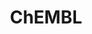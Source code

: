 ---
layout: default
bigquery: https://console.cloud.google.com/bigquery?p=patents-public-data&d=ebi_chembl&page=dataset
citation: '"The ChEMBL database in 2017." Anna Gaulton, Anne Hersey, Michał Nowotka,
  A Patrícia Bento, Jon Chambers, David Mendez, Prudence Mutowo, Francis Atkinson,
  Louisa J Bellis, Elena Cibrián-Uhalte, Mark Davies, Nathan Dedman, Anneli Karlsson,
  María Paula Magariños, John P Overington, George Papadatos, Ines Smit, Andrew R
  Leach Nucleic acids Research (2017) 45 (Database Issue), D945-D954'
contributors: European Bioinformatics Institute
cost: None
description: ChEMBL Data is a manually curated database of small molecules used in
  drug discovery, including information about existing patented drugs.
documentation: 'schema: https://www.ebi.ac.uk/chembl/db_schema


  '
last_edit: 04/08/2022, 23:59:30
location: https://console.cloud.google.com/marketplace/product/google_patents_public_datasets/chembl
maintained_by: EMBL-EBI, an outstation of European Molecular Biology Laboratory
related_publications: '

  ChEMBL: towards direct deposition of bioassay data.


  Mendez D, Gaulton A, Bento AP, Chambers J, De Veij M, Félix E, Magariños MP, Mosquera
  JF, Mutowo P, Nowotka M, Gordillo-Marañón M, Hunter F, Junco L, Mugumbate G, Rodriguez-Lopez
  M, Atkinson F, Bosc N, Radoux CJ, Segura-Cabrera A, Hersey A, Leach AR.


  — Nucleic Acids Res. 2019; 47(D1):D930-D940. doi: 10.1093/nar/gky1075

  '
schema_fields:
- toid
- subgroup
- domain_description
- cl_lincs_id
- confidence
- bao_endpoint
- alert_name
- definition
- withdrawn_reason
- pref_name
- uberon_id
- doi
- mol_atc_id
- updated_on
- applicant_full_name
- efo_term
- actsm_id
- mol_irac_id
- std_act_id
- drug_substance_flag
- ridx
- atc_code
- volume
- psa
- therapeutic_flag
- direct_interaction
- site_id
- sei
- oral
- tid_fixed
- organism
- log_id
- published_units
- accession
- chirality
- level3
- num_ro5_violations
- mc_organism
- issue
- pchembl_value
- indref_id
- last_page
- alert_id
- value
- drug_product_flag
- dosed_ingredient
- num_alerts
- source_domain_id
- entity_type
- compsyn_id
- version
- species_group_flag
- protein_class_synonym
- level2_description
- molecular_mechanism
- dosage_form
- standard_relation
- drug_record_id
- patent_expire_date
- frac_class_id
- record_id
- mutation
- cellosaurus_id
- standard_inchi
- assay_test_type
- predbind_id
- action_type
- annotation
- comments
- domain_type
- metref_id
- cell_name
- level4_description
- biocomp_id
- assay_desc
- class_type
- enzyme_name
- ref_url
- src_description
- assay_source
- name
- src_short_name
- chebi_par_id
- cell_description
- short_name
- hbd
- hrac_code
- l4
- assay_strain
- availability_type
- first_page
- full_molformula
- assay_id
- trade_name
- mc_target_name
- qed_weighted
- prediction_method
- class_level
- nda_type
- rgid
- compound_key
- path
- cidx
- mc_target_type
- ddd_id
- related_tid
- usan_stem_definition
- tbl
- assay_tax_id
- black_box_warning
- met_comment
- pathway_id
- num_lipinski_ro5_violations
- formulation_id
- mechanism_of_action
- relationship_desc
- full_mwt
- normal_range_max
- assay_subcellular_fraction
- polymer_flag
- mc_target_accession
- standard_flag
- ro3_pass
- caloha_id
- relationship
- comp_go_id
- pubmed_id
- product_id
- sitecomp_id
- l8
- stat
- warnref_id
- acd_logd
- le
- first_in_class
- mol_frac_id
- patent_no
- creation_date
- withdrawn_year
- downgraded
- stem
- hba_lipinski
- usan_year
- indication_class
- cell_source_tissue
- met_conversion
- warning_type
- parameter_type
- parent_id
- status
- assay_organism
- updated_by
- normal_range_min
- potential_duplicate
- metabolite_record_id
- assay_param_id
- chembl_id
- assay_category
- last_active
- standard_type
- orig_description
- assay_cell_type
- protclasssyn_id
- result_flag
- data_validity_comment
- pathway_key
- aspect
- smid
- cx_logd
- activity_count
- mw_freebase
- relation
- standard_value
- start_position
- heavy_atoms
- relationship_type
- tid
- mc_tax_id
- ddd_units
- molregno
- entity_id
- ddd_comment
- mol_hrac_id
- domain_name
- component_type
- hba
- molecular_species
- innovator_company
- who_extra
- l5
- job_id
- target_mapping
- doc_id
- published_value
- acd_most_bpka
- abstract
- usan_stem
- mw_monoisotopic
- src_compound_id
- domain_id
- max_phase_for_ind
- res_stem_id
- activity_id
- active_ingredient
- strength
- tissue_id
- protein_class_id
- standard_upper_value
- units
- tax_id
- ddd_admr
- parent_go_id
- go_id
- binding_site_comment
- smarts
- ass_cls_map_id
- irac_class_id
- stem_class
- target_desc
- db_source
- oc_id
- previous_company
- description
- bao_format
- sequence_md5sum
- mechanism_comment
- parent_molregno
- natural_product
- sequence
- acd_most_apka
- curated_by
- level3_description
- withdrawn_class
- route
- l6
- canonical_smiles
- major_class
- db_version
- delist_flag
- cell_source_organism
- idx
- first_approval
- substrate_record_id
- ingredient
- level1_description
- aidx
- uo_units
- clo_id
- ad_type
- l2
- site_residues
- bei
- site_name
- assay_type
- level5
- cell_source_tax_id
- standard_units
- research_stem
- lle
- standard_inchi_key
- acd_logp
- published_relation
- molecule_type
- end_position
- parameter_value
- level2
- irac_code
- max_phase
- warning_class
- doc_type
- set_name
- alert_set_id
- compd_id
- level1
- level4
- company
- warning_country
- who_name
- structure_type
- confidence_score
- standard_text_value
- parent_type
- warning_id
- cx_most_apka
- qudt_units
- hrac_class_id
- drugind_id
- co_stem_id
- syn_type
- published_type
- molsyn_id
- usan_substem
- targrel_id
- mesh_heading
- synonyms
- disease_efficacy
- l1
- usan_stem_id
- label
- homologue
- cx_logp
- bao_id
- ddd_value
- submission_date
- source
- cell_id
- alogp
- mecref_id
- assay_class_id
- component_synonym
- priority
- ref_id
- warning_description
- compound_name
- frac_code
- curation_comment
- aromatic_rings
- src_id
- isoform
- publication_number
- prodrug
- src_assay_id
- l7
- mec_id
- topical
- type
- inorganic_flag
- molfile
- patent_use_code
- enzyme_tid
- comp_class_id
- approval_date
- hbd_lipinski
- assay_tissue
- parenteral
- withdrawn_flag
- variant_id
- met_id
- targcomp_id
- title
- warning_year
- helm_notation
- component_id
- mesh_id
- withdrawn_country
- as_id
- upper_value
- l3
- rtb
- selectivity_comment
- ap_id
- cell_ontology_id
- efo_id
- prod_pat_id
- year
- cx_most_bpka
- target_type
- text_value
- authors
- journal
- active_molregno
- country
- patent_id
- activity_comment
- bto_id
- protein_class_desc
- ref_type
- cpd_str_alert_id
shortname: chembl
tags:
- biotechnology
- health
- chemical
- bioinformatics
- medical
terms_of_use: CC BY-SA 3.0
title: ChEMBL
uuid: e232a192-965c-4ec9-904c-155b6dfe56c5
---